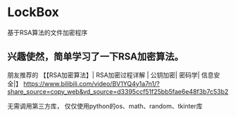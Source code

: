 # LockBox
基于RSA算法的文件加密程序

## 兴趣使然，简单学习了一下RSA加密算法。

朋友推荐的
【【RSA加密算法】| RSA加密过程详解 | 公钥加密| 密码学| 信息安全|】 https://www.bilibili.com/video/BV1YQ4y1a7n1/?share_source=copy_web&vd_source=d3395ccf51f25bb5fae6e48f3b7c53b2

无需调用第三方库，
仅仅使用python的os、math、random、tkinter库

